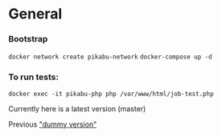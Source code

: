 # General

### Bootstrap

`docker network create pikabu-network`
`docker-compose up -d`

### To run tests:

`docker exec -it pikabu-php php /var/www/html/job-test.php`

Currently here is a latest version (master)

Previous ["dummy version"](https://github.com/boryashkin/algorithm-problem-solving/commit/2fc7e4736685ab64580ba2918cbe5d7f1db3b43b)